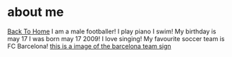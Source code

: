 # about me
[Back To Home](index.md)
I am a male footballer!
I play piano
I swim!
My birthday is may 17
I was born may 17 2009!
I love singing!
My favourite soccer team is FC Barcelona!
[this is a image of the barcelona team sign](https://upload.wikimedia.org/wikipedia/en/thumb/4/47/FC_Barcelona_%28crest%29.svg/1200px-FC_Barcelona_%28crest%29.svg.png)
